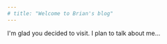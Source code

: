```yaml
---
# title: "Welcome to Brian's blog"
---
```


I'm glad you decided to visit. I plan to talk about me...
